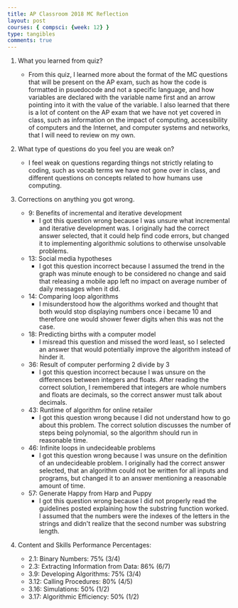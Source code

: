 ```yaml
---
title: AP Classroom 2018 MC Reflection 
layout: post
courses: { compsci: {week: 12} }
type: tangibles
comments: true 
---
```


1. What you learned from quiz?
    - From this quiz, I learned more about the format of the MC questions that will be present on the AP exam, such as how the code is formatted in psuedocode and not a specific language, and how variables are declared with the variable name first and an arrow pointing into it with the value of the variable. I also learned that there is a lot of content on the AP exam that we have not yet covered in class, such as information on the impact of computing, accessibility of computers and the Internet, and computer systems and networks, that I will need to review on my own.  

2. What type of questions do you feel you are weak on?
    - I feel weak on questions regarding things not strictly relating to coding, such as vocab terms we have not gone over in class, and different questions on concepts related to how humans use computing.  

3. Corrections on anything you got wrong.
    - 9: Benefits of incremental and iterative development
        - I got this question wrong because I was unsure what incremental and iterative development was. I originally had the correct answer selected, that it could help find code errors, but changed it to implementing algorithmic solutions to otherwise unsolvable problems.  
    - 13: Social media hypotheses
        - I got this question incorrect because I assumed the trend in the graph was minute enough to be considered no change and said that releasing a mobile app left no impact on average number of daily messages when it did.  
    - 14: Comparing loop algorithms
        - I misunderstood how the algorithms worked and thought that both would stop displaying numbers once i became 10 and therefore one would shower fewer digits when this was not the case.  
    - 18: Predicting births with a computer model
        - I misread this question and missed the word least, so I selected an answer that would potentially improve the algorithm instead of hinder it.  
    - 36: Result of computer performing 2 divide by 3
        - I got this question incorrect because I was unsure on the differences between integers and floats. After reading the correct solution, I remembered that integers are whole numbers and floats are decimals, so the correct answer must talk about decimals.  
    - 43: Runtime of algorithm for online retailer
        - I got this question wrong because I did not understand how to go about this problem. The correct solution discusses the number of steps being polynomial, so the algorithm should run in reasonable time.  
    - 46: Infinite loops in undecideable problems
        - I got this question wrong because I was unsure on the definition of an undecideable problem. I originally had the correct answer selected, that an algorithm could not be written for all inputs and programs, but changed it to an answer mentioning a reasonable amount of time.  
    - 57: Generate Happy from Harp and Puppy
        - I got this question wrong because I did not properly read the guidelines posted explaining how the substring function worked. I assumed that the numbers were the indexes of the letters in the strings and didn't realize that the second number was substring length.  

4. Content and Skills Performance Percentages:
    - 2.1: Binary Numbers: 75% (3/4)
    - 2.3: Extracting Information from Data: 86% (6/7)
    - 3.9: Developing Algorithms: 75% (3/4)
    - 3.12: Calling Procedures: 80% (4/5)
    - 3.16: Simulations: 50% (1/2)
    - 3.17: Algorithmic Efficiency: 50% (1/2)
